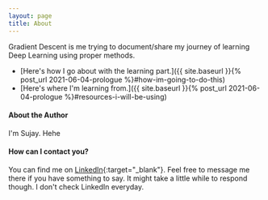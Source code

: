```yaml
---
layout: page
title: About
---
```


Gradient Descent is me trying to document/share my journey of learning Deep Learning using proper methods.

- [Here's how I go about with the learning part.]({{ site.baseurl }}{% post_url 2021-06-04-prologue %}#how-im-going-to-do-this)
- [Here's where I'm learning from.]({{ site.baseurl }}{% post_url 2021-06-04-prologue %}#resources-i-will-be-using)

#### About the Author

I'm Sujay. Hehe

#### How can I contact you?

You can find me on [LinkedIn](https://www.linkedin.com/in/sujay-rokade/){:target="_blank"}. Feel free to message me there if you have something to say. It might take a little while to respond though. I don't check LinkedIn everyday.
